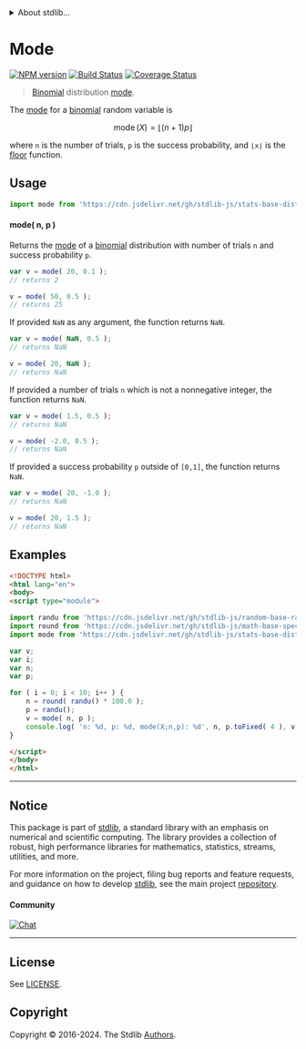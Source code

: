 <!--

@license Apache-2.0

Copyright (c) 2018 The Stdlib Authors.

Licensed under the Apache License, Version 2.0 (the "License");
you may not use this file except in compliance with the License.
You may obtain a copy of the License at

   http://www.apache.org/licenses/LICENSE-2.0

Unless required by applicable law or agreed to in writing, software
distributed under the License is distributed on an "AS IS" BASIS,
WITHOUT WARRANTIES OR CONDITIONS OF ANY KIND, either express or implied.
See the License for the specific language governing permissions and
limitations under the License.

-->


<details>
  <summary>
    About stdlib...
  </summary>
  <p>We believe in a future in which the web is a preferred environment for numerical computation. To help realize this future, we've built stdlib. stdlib is a standard library, with an emphasis on numerical and scientific computation, written in JavaScript (and C) for execution in browsers and in Node.js.</p>
  <p>The library is fully decomposable, being architected in such a way that you can swap out and mix and match APIs and functionality to cater to your exact preferences and use cases.</p>
  <p>When you use stdlib, you can be absolutely certain that you are using the most thorough, rigorous, well-written, studied, documented, tested, measured, and high-quality code out there.</p>
  <p>To join us in bringing numerical computing to the web, get started by checking us out on <a href="https://github.com/stdlib-js/stdlib">GitHub</a>, and please consider <a href="https://opencollective.com/stdlib">financially supporting stdlib</a>. We greatly appreciate your continued support!</p>
</details>

# Mode

[![NPM version][npm-image]][npm-url] [![Build Status][test-image]][test-url] [![Coverage Status][coverage-image]][coverage-url] <!-- [![dependencies][dependencies-image]][dependencies-url] -->

> [Binomial][binomial-distribution] distribution [mode][mode].

<!-- Section to include introductory text. Make sure to keep an empty line after the intro `section` element and another before the `/section` close. -->

<section class="intro">

The [mode][mode] for a [binomial][binomial-distribution] random variable is

<!-- <equation class="equation" label="eq:binomial_mode" align="center" raw="\operatorname{mode}\left( X \right) = \lfloor (n+1)p \rfloor" alt="Mode for a binomial distribution."> -->

```math
\mathop{\mathrm{mode}}\left( X \right) = \lfloor (n+1)p \rfloor
```

<!-- <div class="equation" align="center" data-raw-text="\operatorname{mode}\left( X \right) = \lfloor (n+1)p \rfloor" data-equation="eq:binomial_mode">
    <img src="https://cdn.jsdelivr.net/gh/stdlib-js/stdlib@51534079fef45e990850102147e8945fb023d1d0/lib/node_modules/@stdlib/stats/base/dists/binomial/mode/docs/img/equation_binomial_mode.svg" alt="Mode for a binomial distribution.">
    <br>
</div> -->

<!-- </equation> -->

where `n` is the number of trials, `p` is the success probability, and `⌊x⌋` is the [floor][floor] function.

</section>

<!-- /.intro -->

<!-- Package usage documentation. -->



<section class="usage">

## Usage

```javascript
import mode from 'https://cdn.jsdelivr.net/gh/stdlib-js/stats-base-dists-binomial-mode@esm/index.mjs';
```

#### mode( n, p )

Returns the [mode][mode] of a [binomial][binomial-distribution] distribution with number of trials `n` and success probability `p`.

```javascript
var v = mode( 20, 0.1 );
// returns 2

v = mode( 50, 0.5 );
// returns 25
```

If provided `NaN` as any argument, the function returns `NaN`.

```javascript
var v = mode( NaN, 0.5 );
// returns NaN

v = mode( 20, NaN );
// returns NaN
```

If provided a number of trials `n` which is not a nonnegative integer, the function returns `NaN`.

```javascript
var v = mode( 1.5, 0.5 );
// returns NaN

v = mode( -2.0, 0.5 );
// returns NaN
```

If provided a success probability `p` outside of `[0,1]`, the function returns `NaN`.

```javascript
var v = mode( 20, -1.0 );
// returns NaN

v = mode( 20, 1.5 );
// returns NaN
```

</section>

<!-- /.usage -->

<!-- Package usage notes. Make sure to keep an empty line after the `section` element and another before the `/section` close. -->

<section class="notes">

</section>

<!-- /.notes -->

<!-- Package usage examples. -->

<section class="examples">

## Examples

<!-- eslint no-undef: "error" -->

```html
<!DOCTYPE html>
<html lang="en">
<body>
<script type="module">

import randu from 'https://cdn.jsdelivr.net/gh/stdlib-js/random-base-randu@esm/index.mjs';
import round from 'https://cdn.jsdelivr.net/gh/stdlib-js/math-base-special-round@esm/index.mjs';
import mode from 'https://cdn.jsdelivr.net/gh/stdlib-js/stats-base-dists-binomial-mode@esm/index.mjs';

var v;
var i;
var n;
var p;

for ( i = 0; i < 10; i++ ) {
    n = round( randu() * 100.0 );
    p = randu();
    v = mode( n, p );
    console.log( 'n: %d, p: %d, mode(X;n,p): %d', n, p.toFixed( 4 ), v.toFixed( 4 ) );
}

</script>
</body>
</html>
```

</section>

<!-- /.examples -->

<!-- Section to include cited references. If references are included, add a horizontal rule *before* the section. Make sure to keep an empty line after the `section` element and another before the `/section` close. -->

<section class="references">

</section>

<!-- /.references -->

<!-- Section for related `stdlib` packages. Do not manually edit this section, as it is automatically populated. -->

<section class="related">

</section>

<!-- /.related -->

<!-- Section for all links. Make sure to keep an empty line after the `section` element and another before the `/section` close. -->


<section class="main-repo" >

* * *

## Notice

This package is part of [stdlib][stdlib], a standard library with an emphasis on numerical and scientific computing. The library provides a collection of robust, high performance libraries for mathematics, statistics, streams, utilities, and more.

For more information on the project, filing bug reports and feature requests, and guidance on how to develop [stdlib][stdlib], see the main project [repository][stdlib].

#### Community

[![Chat][chat-image]][chat-url]

---

## License

See [LICENSE][stdlib-license].


## Copyright

Copyright &copy; 2016-2024. The Stdlib [Authors][stdlib-authors].

</section>

<!-- /.stdlib -->

<!-- Section for all links. Make sure to keep an empty line after the `section` element and another before the `/section` close. -->

<section class="links">

[npm-image]: http://img.shields.io/npm/v/@stdlib/stats-base-dists-binomial-mode.svg
[npm-url]: https://npmjs.org/package/@stdlib/stats-base-dists-binomial-mode

[test-image]: https://github.com/stdlib-js/stats-base-dists-binomial-mode/actions/workflows/test.yml/badge.svg?branch=v0.2.1
[test-url]: https://github.com/stdlib-js/stats-base-dists-binomial-mode/actions/workflows/test.yml?query=branch:v0.2.1

[coverage-image]: https://img.shields.io/codecov/c/github/stdlib-js/stats-base-dists-binomial-mode/main.svg
[coverage-url]: https://codecov.io/github/stdlib-js/stats-base-dists-binomial-mode?branch=main

<!--

[dependencies-image]: https://img.shields.io/david/stdlib-js/stats-base-dists-binomial-mode.svg
[dependencies-url]: https://david-dm.org/stdlib-js/stats-base-dists-binomial-mode/main

-->

[chat-image]: https://img.shields.io/gitter/room/stdlib-js/stdlib.svg
[chat-url]: https://app.gitter.im/#/room/#stdlib-js_stdlib:gitter.im

[stdlib]: https://github.com/stdlib-js/stdlib

[stdlib-authors]: https://github.com/stdlib-js/stdlib/graphs/contributors

[umd]: https://github.com/umdjs/umd
[es-module]: https://developer.mozilla.org/en-US/docs/Web/JavaScript/Guide/Modules

[deno-url]: https://github.com/stdlib-js/stats-base-dists-binomial-mode/tree/deno
[deno-readme]: https://github.com/stdlib-js/stats-base-dists-binomial-mode/blob/deno/README.md
[umd-url]: https://github.com/stdlib-js/stats-base-dists-binomial-mode/tree/umd
[umd-readme]: https://github.com/stdlib-js/stats-base-dists-binomial-mode/blob/umd/README.md
[esm-url]: https://github.com/stdlib-js/stats-base-dists-binomial-mode/tree/esm
[esm-readme]: https://github.com/stdlib-js/stats-base-dists-binomial-mode/blob/esm/README.md
[branches-url]: https://github.com/stdlib-js/stats-base-dists-binomial-mode/blob/main/branches.md

[stdlib-license]: https://raw.githubusercontent.com/stdlib-js/stats-base-dists-binomial-mode/main/LICENSE

[binomial-distribution]: https://en.wikipedia.org/wiki/Binomial_distribution

[floor]: https://en.wikipedia.org/wiki/Floor_and_ceiling_functions

[mode]: https://en.wikipedia.org/wiki/Mode_%28statistics%29

</section>

<!-- /.links -->

